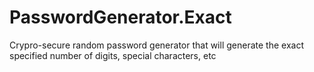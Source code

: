 # PasswordGenerator.Exact
Crypro-secure random password generator that will generate the exact specified number of digits, special characters, etc
